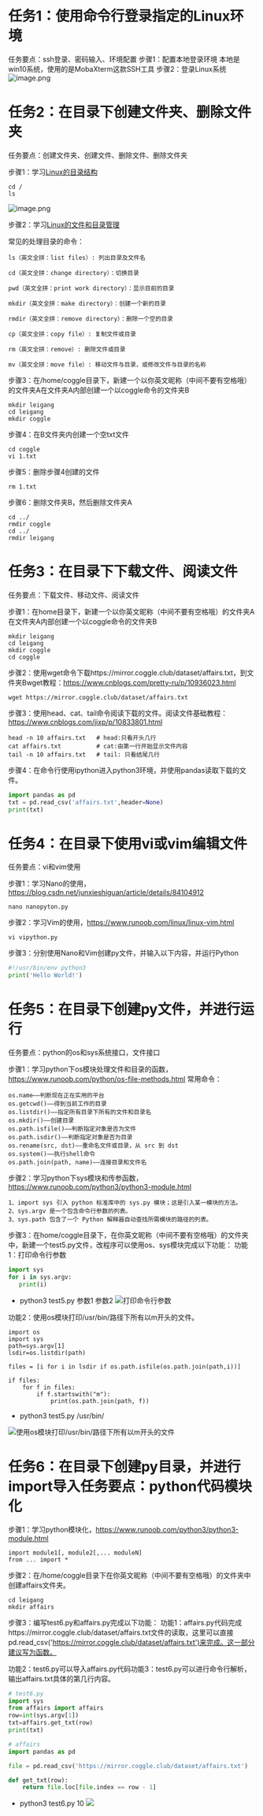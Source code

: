 
# 任务1：使用命令行登录指定的Linux环境
任务要点：ssh登录、密码输入、环境配置
步骤1：配置本地登录环境
本地是win10系统，使用的是MobaXterm这款SSH工具
步骤2：登录Linux系统
![image.png](imgs/1.png)


# 任务2：在目录下创建文件夹、删除文件夹
任务要点：创建文件夹、创建文件、删除文件、删除文件夹

步骤1：学习[Linux的目录结构](https://www.runoob.com/linux/linux-system-contents.html)
```
cd /
ls
```
![image.png](imgs/2.png)

步骤2：学习[Linux的文件和目录管理](https://www.runoob.com/linux/linux-file-content-manage.html)

常见的处理目录的命令：
```
ls（英文全拼：list files）: 列出目录及文件名

cd（英文全拼：change directory）：切换目录

pwd（英文全拼：print work directory）：显示目前的目录

mkdir（英文全拼：make directory）：创建一个新的目录

rmdir（英文全拼：remove directory）：删除一个空的目录

cp（英文全拼：copy file）: 复制文件或目录

rm（英文全拼：remove）: 删除文件或目录

mv（英文全拼：move file）: 移动文件与目录，或修改文件与目录的名称
```

步骤3：在/home/coggle目录下，新建一个以你英文昵称（中间不要有空格哦）的文件夹A在文件夹A内部创建一个以coggle命令的文件夹B
```
mkdir leigang
cd leigang
mkdir coggle
```
步骤4：在B文件夹内创建一个空txt文件
```
cd coggle
vi 1.txt
```

步骤5：删除步骤4创建的文件
```
rm 1.txt
```
步骤6：删除文件夹B，然后删除文件夹A
```
cd ../
rmdir coggle
cd ../
rmdir leigang
```

# 任务3：在目录下下载文件、阅读文件

任务要点：下载文件、移动文件、阅读文件

步骤1：在home目录下，新建一个以你英文昵称（中间不要有空格哦）的文件夹A在文件夹A内部创建一个以coggle命令的文件夹B
```
mkdir leigang
cd leigang
mkdir coggle
cd coggle
```
步骤2：使用wget命令下载https://mirror.coggle.club/dataset/affairs.txt，到文件夹Bwget教程：https://www.cnblogs.com/pretty-ru/p/10936023.html
```
wget https://mirror.coggle.club/dataset/affairs.txt
```

步骤3：使用head、cat、tail命令阅读下载的文件。阅读文件基础教程：https://www.cnblogs.com/jixp/p/10833801.html
```
head -n 10 affairs.txt   # head:只看开头几行
cat affairs.txt          # cat:由第一行开始显示文件内容
tail -n 10 affairs.txt   # tail: 只看结尾几行
```

步骤4：在命令行使用ipython进入python3环境，并使用pandas读取下载的文件。
```python
import pandas as pd
txt = pd.read_csv('affairs.txt',header=None)
print(txt)
```

# 任务4：在目录下使用vi或vim编辑文件
任务要点：vi和vim使用

步骤1：学习Nano的使用，https://blog.csdn.net/junxieshiguan/article/details/84104912
```
nano nanopyton.py
```
步骤2：学习Vim的使用，https://www.runoob.com/linux/linux-vim.html
```
vi vipython.py
```
步骤3：分别使用Nano和Vim创建py文件，并输入以下内容，并运行Python
```python
#!/usr/bin/env python3
print('Hello World!')
```

# 任务5：在目录下创建py文件，并进行运行
任务要点：python的os和sys系统接口，文件接口

步骤1：学习python下os模块处理文件和目录的函数，https://www.runoob.com/python/os-file-methods.html
常用命令：
```
os.name——判断现在正在实用的平台
os.getcwd()——得到当前工作的目录
os.listdir()——指定所有目录下所有的文件和目录名
os.mkdir()——创建目录
os.path.isfile()——判断指定对象是否为文件
os.path.isdir()——判断指定对象是否为目录
os.rename(src, dst)——重命名文件或目录，从 src 到 dst
os.system()——执行shell命令
os.path.join(path, name)——连接目录和文件名
```
步骤2：学习python下sys模块和传参函数，https://www.runoob.com/python3/python3-module.html

```
1、import sys 引入 python 标准库中的 sys.py 模块；这是引入某一模块的方法。
2、sys.argv 是一个包含命令行参数的列表。
3、sys.path 包含了一个 Python 解释器自动查找所需模块的路径的列表。
```

步骤3：在home/coggle目录下，在你英文昵称（中间不要有空格哦）的文件夹中，新建一个test5.py文件，改程序可以使用os、sys模块完成以下功能：
功能1：打印命令行参数
```test5.py
import sys
for i in sys.argv:
   print(i)
```

- python3 test5.py 参数1 参数2
![打印命令行参数](https://gitee.com/leigangblog/images/raw/master/img/20211108194952.png)

功能2：使用os模块打印/usr/bin/路径下所有以m开头的文件。
```
import os
import sys
path=sys.argv[1]
lsdir=os.listdir(path)

files = [i for i in lsdir if os.path.isfile(os.path.join(path,i))]

if files:
    for f in files:
        if f.startswith("m"):
            print(os.path.join(path, f))
```
- python3 test5.py /usr/bin/

![使用os模块打印/usr/bin/路径下所有以m开头的文件](https://gitee.com/leigangblog/images/raw/master/img/20211108200222.png)

# 任务6：在目录下创建py目录，并进行import导入任务要点：python代码模块化
步骤1：学习python模块化，https://www.runoob.com/python3/python3-module.html
```
import module1[, module2[,... moduleN]
from ... import * 
```

步骤2：在/home/coggle目录下在你英文昵称（中间不要有空格哦）的文件夹中创建affairs文件夹。
```
cd leigang
mkdir affairs
```

步骤3：编写test6.py和affairs.py完成以下功能：
功能1：affairs.py代码完成https://mirror.coggle.club/dataset/affairs.txt文件的读取，这里可以直接pd.read_csv('https://mirror.coggle.club/dataset/affairs.txt')来完成。这一部分建议写为函数。

功能2：test6.py可以导入affairs.py代码功能3：test6.py可以进行命令行解析，输出affairs.txt具体的第几行内容。

```python
# test6.py
import sys
from affairs import affairs
row=int(sys.argv[1])
txt=affairs.get_txt(row)
print(txt)
```

```python
# affairs
import pandas as pd

file = pd.read_csv('https://mirror.coggle.club/dataset/affairs.txt')

def get_txt(row):
    return file.loc[file.index == row - 1]
```

- python3 test6.py 10
![](https://gitee.com/leigangblog/images/raw/master/img/20211108203108.png)